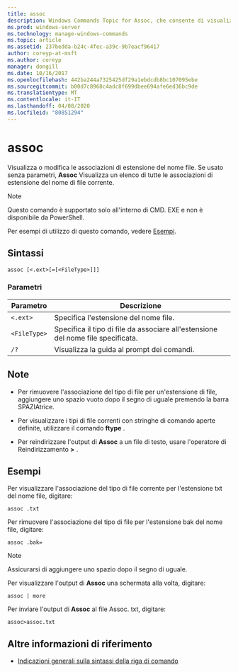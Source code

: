 ```yaml
---
title: assoc
description: Windows Commands Topic for Assoc, che consente di visualizzare o modificare le associazioni dell'estensione di file.
ms.prod: windows-server
ms.technology: manage-windows-commands
ms.topic: article
ms.assetid: 237bedda-b24c-4fec-a39c-9b7eacf96417
author: coreyp-at-msft
ms.author: coreyp
manager: dongill
ms.date: 10/16/2017
ms.openlocfilehash: 442ba244a7325425df29a1ebdcdb8bc107095ebe
ms.sourcegitcommit: b00d7c8968c4adc8f699dbee694afe6ed36bc9de
ms.translationtype: MT
ms.contentlocale: it-IT
ms.lasthandoff: 04/08/2020
ms.locfileid: "80851294"
---
```

# <a name="assoc"></a>assoc

Visualizza o modifica le associazioni di estensione del nome file. Se usato senza parametri, **Assoc** Visualizza un elenco di tutte le associazioni di estensione del nome di file corrente.

> [!NOTE]
> Questo comando è supportato solo all'interno di CMD. EXE e non è disponibile da PowerShell.

Per esempi di utilizzo di questo comando, vedere [Esempi](#BKMK_examples).

## <a name="syntax"></a>Sintassi

```
assoc [<.ext>[=[<FileType>]]]
```

### <a name="parameters"></a>Parametri

| Parametro | Descrizione |
| --------- | ----------- |
| `<.ext>` | Specifica l'estensione del nome file. |
| `<FileType>` | Specifica il tipo di file da associare all'estensione del nome file specificata. |
| `/?` | Visualizza la guida al prompt dei comandi. |

## <a name="remarks"></a>Note

- Per rimuovere l'associazione del tipo di file per un'estensione di file, aggiungere uno spazio vuoto dopo il segno di uguale premendo la barra SPAZIAtrice.

- Per visualizzare i tipi di file correnti con stringhe di comando aperte definite, utilizzare il comando **ftype** .

- Per reindirizzare l'output di **Assoc** a un file di testo, usare l'operatore di Reindirizzamento **>** .

## <a name="examples"></a><a name=BKMK_examples></a>Esempi

Per visualizzare l'associazione del tipo di file corrente per l'estensione txt del nome file, digitare:

```
assoc .txt
```

Per rimuovere l'associazione del tipo di file per l'estensione bak del nome file, digitare:

```
assoc .bak= 
```

> [!NOTE]
> Assicurarsi di aggiungere uno spazio dopo il segno di uguale.

Per visualizzare l'output di **Assoc** una schermata alla volta, digitare:

```
assoc | more
```

Per inviare l'output di **Assoc** al file Assoc. txt, digitare:

```
assoc>assoc.txt
```

## <a name="additional-references"></a>Altre informazioni di riferimento

- [Indicazioni generali sulla sintassi della riga di comando](command-line-syntax-key.md)
